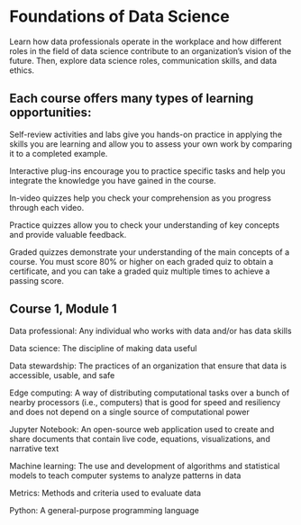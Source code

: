 # Foundations of Data Science

Learn how data professionals operate in the workplace and how different roles in the field of data science contribute to an organization’s vision of the future. Then, explore data science roles, communication skills, and data ethics.

## Each course offers many types of learning opportunities:

Self-review activities and labs give you hands-on practice in applying the skills you are learning and allow you to assess your own work by comparing it to a completed example.

Interactive plug-ins encourage you to practice specific tasks and help you integrate the knowledge you have gained in the course.

In-video quizzes help you check your comprehension as you progress through each video.

Practice quizzes allow you to check your understanding of key concepts and provide valuable feedback.

Graded quizzes demonstrate your understanding of the main concepts of a course. You must score 80% or higher on each graded quiz to obtain a certificate, and you can take a graded quiz multiple times to achieve a passing score.

## Course 1, Module 1

Data professional: Any individual who works with data and/or has data skills

Data science: The discipline of making data useful

Data stewardship: The practices of an organization that ensure that data is accessible, usable, and safe

Edge computing: A way of distributing computational tasks over a bunch of nearby processors (i.e., computers) that is good for speed and resiliency and does not depend on a single source of computational power

Jupyter Notebook: An open-source web application used to create and share documents that contain live code, equations, visualizations, and narrative text

Machine learning: The use and development of algorithms and statistical models to teach computer systems to analyze patterns in data

Metrics: Methods and criteria used to evaluate data

Python: A general-purpose programming language
